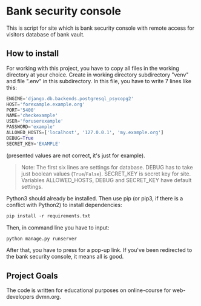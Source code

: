 # Bank security console
This is script for site which is bank security console with remote access for visitors database of bank vault.

## How to install

For working with this project, you have to copy all files in the working directory at your choice.  Create in working 
directory subdirectory "venv" and file ".env" in this subdirectory. In this file, you have to write 7 lines like this:
```python
ENGINE='django.db.backends.postgresql_psycopg2'
HOST='forexample.example.org'
PORT='5400'
NAME='checkexample'
USER='foruserexample'
PASSWORD='example'
ALLOWED_HOSTS=['localhost', '127.0.0.1', 'my.example.org']
DEBUG=True
SECRET_KEY='EXAMPLE'
```
(presented values are not correct, it's just for example). 
>Note: 
The first six lines are settings for database.
DEBUG has to take just boolean values (`True`/`False`).
SECRET_KEY is secret key for site.
Variables ALLOWED_HOSTS, DEBUG and SECRET_KEY have default settings. 

Python3 should already be installed. Then use pip (or pip3, if there is a conflict with Python2) to install dependencies:
```python
pip install -r requirements.txt
```
Then, in command line you have to input:
```python
python manage.py runserver
```
After that, you have to press for a pop-up link. If you've been redirected to the bank security console, 
it means all is good.

## Project Goals

The code is written for educational purposes on online-course for web-developers dvmn.org.
